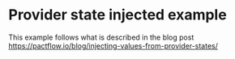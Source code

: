 # Provider state injected example

This example follows what is described in the blog post https://pactflow.io/blog/injecting-values-from-provider-states/

